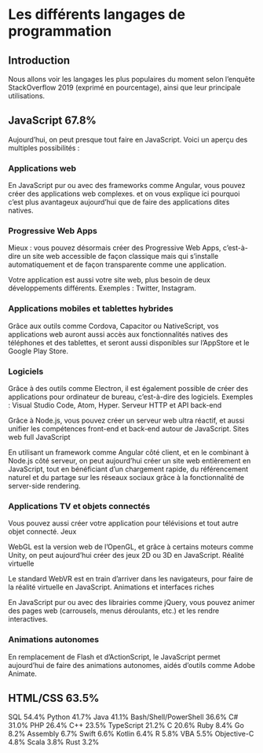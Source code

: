# Les différents langages de programmation #  

## Introduction ##  

Nous allons voir les langages les plus populaires du moment selon l’enquête StackOverflow 2019 (exprimé en pourcentage), ainsi que leur principale utilisations.  

## JavaScript 67.8% ##  

Aujourd’hui, on peut presque tout faire en JavaScript. Voici un aperçu des multiples possibilités :  

### Applications web ###

En JavaScript pur ou avec des frameworks comme Angular, vous pouvez créer des applications web complexes. et on vous explique ici pourquoi c’est plus avantageux aujourd’hui que de faire des applications dites natives.  

### Progressive Web Apps ### 

Mieux : vous pouvez désormais créer des Progressive Web Apps, c’est-à-dire un site web accessible de façon classique mais qui s’installe automatiquement et de façon transparente comme une application.  

Votre application est aussi votre site web, plus besoin de deux développements différents. Exemples : Twitter, Instagram.  

### Applications mobiles et tablettes hybrides ###

Grâce aux outils comme Cordova, Capacitor ou NativeScript, vos applications web auront aussi accès aux fonctionnalités natives des téléphones et des tablettes, et seront aussi disponibles sur l’AppStore et le Google Play Store.  

### Logiciels ###  

Grâce à des outils comme Electron, il est également possible de créer des applications pour ordinateur de bureau, c’est-à-dire des logiciels. Exemples : Visual Studio Code, Atom, Hyper.
Serveur HTTP et API back-end  

Grâce à Node.js, vous pouvez créer un serveur web ultra réactif, et aussi unifier les compétences front-end et back-end autour de JavaScript.
Sites web full JavaScript  

En utilisant un framework comme Angular côté client, et en le combinant à Node.js côté serveur, on peut aujourd’hui créer un site web entièrement en JavaScript, tout en bénéficiant d’un chargement rapide, du référencement naturel et du partage sur les réseaux sociaux grâce à la fonctionnalité de server-side rendering.  

### Applications TV et objets connectés ###  

Vous pouvez aussi créer votre application pour télévisions et tout autre objet connecté.
Jeux  

WebGL est la version web de l’OpenGL, et grâce à certains moteurs comme Unity, on peut aujourd’hui créer des jeux 2D ou 3D en JavaScript.
Réalité virtuelle  

Le standard WebVR est en train d’arriver dans les navigateurs, pour faire de la réalité virtuelle en JavaScript.
Animations et interfaces riches  

En JavaScript pur ou avec des librairies comme jQuery, vous pouvez animer des pages web (carrousels, menus déroulants, etc.) et les rendre interactives.  

### Animations autonomes ###  

En remplacement de Flash et d’ActionScript, le JavaScript permet aujourd’hui de faire des animations autonomes, aidés d’outils comme Adobe Animate.  

## HTML/CSS 63.5% ##  

SQL
54.4%
Python
41.7%
Java
41.1%
Bash/Shell/PowerShell
36.6%
C#
31.0%
PHP
26.4%
C++
23.5%
TypeScript
21.2%
C
20.6%
Ruby
8.4%
Go
8.2%
Assembly
6.7%
Swift
6.6%
Kotlin
6.4%
R
5.8%
VBA
5.5%
Objective-C
4.8%
Scala
3.8%
Rust
3.2%

